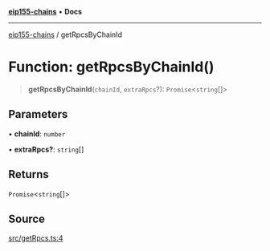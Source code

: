 [**eip155-chains**](../README.md) • **Docs**

***

[eip155-chains](../globals.md) / getRpcsByChainId

# Function: getRpcsByChainId()

> **getRpcsByChainId**(`chainId`, `extraRpcs`?): `Promise`\<`string`[]\>

## Parameters

• **chainId**: `number`

• **extraRpcs?**: `string`[]

## Returns

`Promise`\<`string`[]\>

## Source

[src/getRpcs.ts:4](https://github.com/ivanzzeth/eip155-chains/blob/d80903e392fb1cc93f7f2ffa6ece3d0d5c6e67ab/src/getRpcs.ts#L4)
